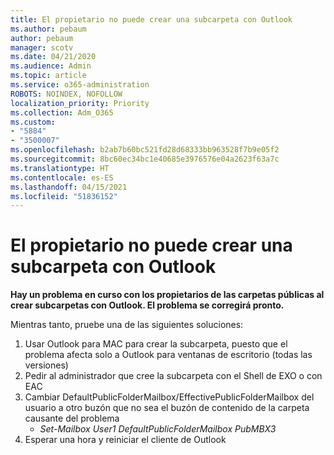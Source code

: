 ```yaml
---
title: El propietario no puede crear una subcarpeta con Outlook
ms.author: pebaum
author: pebaum
manager: scotv
ms.date: 04/21/2020
ms.audience: Admin
ms.topic: article
ms.service: o365-administration
ROBOTS: NOINDEX, NOFOLLOW
localization_priority: Priority
ms.collection: Adm_O365
ms.custom:
- "5884"
- "3500007"
ms.openlocfilehash: b2ab7b60bc521fd28d68333bb963528f7b9e05f2
ms.sourcegitcommit: 8bc60ec34bc1e40685e3976576e04a2623f63a7c
ms.translationtype: HT
ms.contentlocale: es-ES
ms.lasthandoff: 04/15/2021
ms.locfileid: "51836152"
---
```

# <a name="owner-cannot-create-sub-folder-using-outlook"></a>El propietario no puede crear una subcarpeta con Outlook

**Hay un problema en curso con los propietarios de las carpetas públicas al crear subcarpetas con Outlook. El problema se corregirá pronto.**

Mientras tanto, pruebe una de las siguientes soluciones:

1. Usar Outlook para MAC para crear la subcarpeta, puesto que el problema afecta solo a Outlook para ventanas de escritorio (todas las versiones)
2. Pedir al administrador que cree la subcarpeta con el Shell de EXO o con EAC
3. Cambiar DefaultPublicFolderMailbox/EffectivePublicFolderMailbox del usuario a otro buzón que no sea el buzón de contenido de la carpeta causante del problema  
    - *Set-Mailbox User1 DefaultPublicFolderMailbox PubMBX3*
4. Esperar una hora y reiniciar el cliente de Outlook
